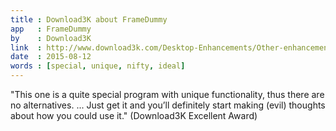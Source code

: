 ```yaml
---
title : Download3K about FrameDummy
app   : FrameDummy
by    : Download3K
link  : http://www.download3k.com/Desktop-Enhancements/Other-enhancements/Download-FrameDummy.html
date  : 2015-08-12
words : [special, unique, nifty, ideal]
---
```


"This one is a quite special program with unique functionality, thus there are no alternatives. ... Just get it and you’ll definitely start making (evil) thoughts about how you could use it." (Download3K Excellent Award)
